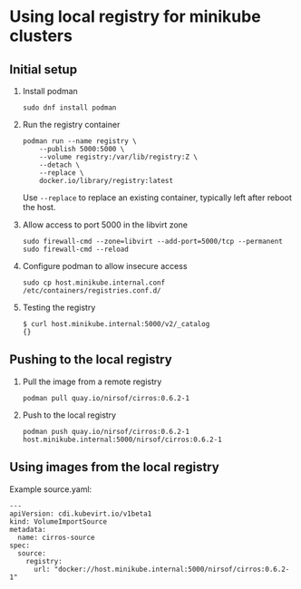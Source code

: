 # Using local registry for minikube clusters

## Initial setup

1. Install podman

   ```
   sudo dnf install podman
   ```

1. Run the registry container

   ```
   podman run --name registry \
       --publish 5000:5000 \
       --volume registry:/var/lib/registry:Z \
       --detach \
       --replace \
       docker.io/library/registry:latest
   ```

   Use `--replace` to replace an existing container, typically left
   after reboot the host.

1. Allow access to port 5000 in the libvirt zone

   ```
   sudo firewall-cmd --zone=libvirt --add-port=5000/tcp --permanent
   sudo firewall-cmd --reload
   ```

1. Configure podman to allow insecure access

   ```
   sudo cp host.minikube.internal.conf /etc/containers/registries.conf.d/
   ```

1. Testing the registry

   ```
   $ curl host.minikube.internal:5000/v2/_catalog
   {}
   ```

## Pushing to the local registry

1. Pull the image from a remote registry

   ```
   podman pull quay.io/nirsof/cirros:0.6.2-1
   ```

1. Push to the local registry

   ```
   podman push quay.io/nirsof/cirros:0.6.2-1 host.minikube.internal:5000/nirsof/cirros:0.6.2-1
   ```

## Using images from the local registry

Example source.yaml:

```
---
apiVersion: cdi.kubevirt.io/v1beta1
kind: VolumeImportSource
metadata:
  name: cirros-source
spec:
  source:
    registry:
      url: "docker://host.minikube.internal:5000/nirsof/cirros:0.6.2-1"
```
